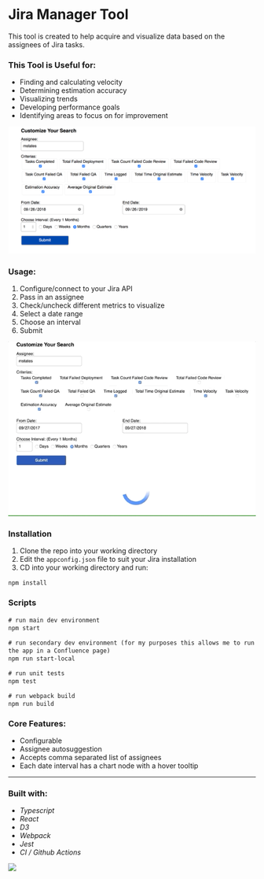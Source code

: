 # Jira Manager Tool

This tool is created to help acquire and visualize data based on the assignees of Jira tasks.

### This Tool is Useful for:
* Finding and calculating velocity
* Determining estimation accuracy
* Visualizing trends
* Developing performance goals
* Identifying areas to focus on for improvement

![](https://github.com/mattstates/jiramanagertool/raw/master/screenshots/Screen%20Shot%202019-09-26%20at%2010.25.26%20AM.png)

### Usage:
1. Configure/connect to your Jira API
2. Pass in an assignee
3. Check/uncheck different metrics to visualize
4. Select a date range
5. Choose an interval
6. Submit

![](https://github.com/mattstates/jiramanagertool/raw/master/screenshots/Sep-27-2019%2008-10-57.gif)


### Installation
1. Clone the repo into your working directory
2. Edit the `appconfig.json` file to suit your Jira installation
3. CD into your working directory and run:
```
npm install
```
### Scripts
```
# run main dev environment
npm start
```
```
# run secondary dev environment (for my purposes this allows me to run the app in a Confluence page)
npm run start-local
```
```
# run unit tests
npm test
```
```
# run webpack build
npm run build
```

### Core Features:
* Configurable
* Assignee autosuggestion
* Accepts comma separated list of assignees
* Each date interval has a chart node with a hover tooltip
___

### Built with:
* *Typescript*
* *React*
* *D3*
* *Webpack*
* *Jest*
* *CI / Github Actions*


![](https://github.com/mattstates/jiramanagertool/workflows/Build%20and%20Test/badge.svg)

